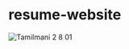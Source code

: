 # resume-website
![Tamilmani 2 8 01](https://user-images.githubusercontent.com/70768934/214841795-c12b7303-9a4c-4d00-a316-6f6589c8a7ff.jpg)
